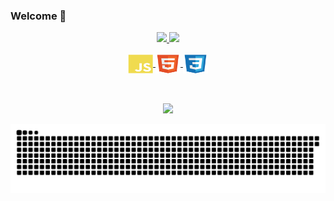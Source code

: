 ###  Welcome 🖖
<div align="center">
  <a href="https://github.com/tenorionique">
  <img height="180em" src="https://github-readme-stats.vercel.app/api?username=tenorionique&show_icons=true&theme=gruvbox&include_all_commits=true&count_private=true"/>
  <img height="180em" src="https://github-readme-stats.vercel.app/api/top-langs/?username=tenorionique&layout=compact&langs_count=7&theme=gruvbox"/>
 
  <div style="display: inline_block"><br>
  <img align="center" alt="Rafa-Js" height="30" width="40" src="https://raw.githubusercontent.com/devicons/devicon/master/icons/javascript/javascript-plain.svg">
  <img align="center" alt="Rafa-HTML" height="30" width="40" src="https://raw.githubusercontent.com/devicons/devicon/master/icons/html5/html5-original.svg">
  <img align="center" alt="Rafa-CSS" height="30" width="40" src="https://raw.githubusercontent.com/devicons/devicon/master/icons/css3/css3-original.svg">
</div> <br>
  
 <br>
 
  <a href="https://www.linkedin.com/in/monique-doretto/" target="_blank"><img src="https://img.shields.io/badge/-LinkedIn-%230077B5?style=for-the-badge&logo=linkedin&logoColor=white" target="_blank"></a> 
 
  ![Snake animation](https://github.com/tenorionique/tenorionique/blob/output/github-contribution-grid-snake.svg)
 
</div>
